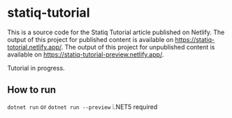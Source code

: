 # statiq-tutorial
This is a source code for the Statiq Tutorial article published on Netlify.
The output of this project for published content is available on https://statiq-totorial.netlify.app/.
The output of this project for unpublished content is available on https://statiq-tutorial-preview.netlify.app/.

Tutorial in progress.

## How to run
`dotnet run` or `dotnet run --preview`  ❕.NET5 required
